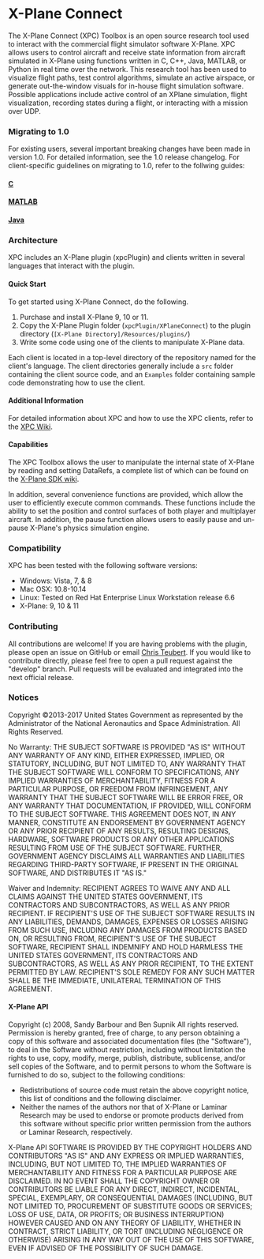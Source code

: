 # X-Plane Connect
The X-Plane Connect (XPC) Toolbox is an open source research tool used to
interact with the commercial flight simulator software X-Plane. XPC allows users
to control aircraft and receive state information from aircraft simulated in
X-Plane using functions written in C, C++, Java, MATLAB, or Python in real time over the
network. This research tool has been used to visualize flight paths, test control
algorithms, simulate an active airspace, or generate out-the-window visuals for
in-house flight simulation software. Possible applications include active control
of an XPlane simulation, flight visualization, recording states during a flight,
or interacting with a mission over UDP.

### Migrating to 1.0
For existing users, several important breaking changes have been made in version
1.0. For detailed information, see the 1.0 release changelog. For client-specific
guidelines on migrating to 1.0, refer to the follwing guides:

#### [C](https://github.com/nasa/XPlaneConnect/wiki/Migrating-to-1.0-C)

#### [MATLAB](https://github.com/nasa/XPlaneConnect/wiki/Migrating-to-1.0-MATLAB)

#### [Java](https://github.com/nasa/XPlaneConnect/wiki/Migrating-to-1.0-Java)

### Architecture
XPC includes an X-Plane plugin (xpcPlugin) and clients written in several
languages that interact with the plugin.

#### Quick Start
To get started using X-Plane Connect, do the following.

1. Purchase and install X-Plane 9, 10 or 11.
2. Copy the X-Plane Plugin folder (`xpcPlugin/XPlaneConnect`) to the plugin
directory (`[X-Plane Directory]/Resources/plugins/`)
3. Write some code using one of the clients to manipulate X-Plane data.

Each client is located in a top-level directory of the repository named for the
client's language. The client directories generally include a `src` folder
containing the client source code, and an `Examples` folder containing sample
code demonstrating how to use the client.

#### Additional Information
For detailed information about XPC and how to use the XPC clients, refer to the
[XPC Wiki](https://github.com/nasa/XPlaneConnect/wiki).

#### Capabilities
The XPC Toolbox allows the user to manipulate the internal state of X-Plane by
reading and setting DataRefs, a complete list of which can be found on the
[X-Plane SDK wiki](http://www.xsquawkbox.net/xpsdk/docs/DataRefs.html).

In addition, several convenience functions are provided, which allow the user to
efficiently execute common commands. These functions include the ability to set
the position and control surfaces of both player and multiplayer aircraft. In
addition, the pause function allows users to easily pause and un-pause X-Plane's
physics simulation engine.

### Compatibility
XPC has been tested with the following software versions:
* Windows: Vista, 7, & 8
* Mac OSX: 10.8-10.14
* Linux: Tested on Red Hat Enterprise Linux Workstation release 6.6
* X-Plane: 9, 10 & 11

### Contributing
All contributions are welcome! If you are having problems with the plugin, please
open an issue on GitHub or email [Chris Teubert](mailto:christopher.a.teubert@nasa.gov).
If you would like to contribute directly, please feel free to open a pull request
against the "develop" branch. Pull requests will be evaluated and integrated into
the next official release.


### Notices
Copyright ©2013-2017 United States Government as represented by the Administrator
of the National Aeronautics and Space Administration.  All Rights Reserved.

No Warranty: THE SUBJECT SOFTWARE IS PROVIDED "AS IS" WITHOUT ANY WARRANTY OF ANY
KIND, EITHER EXPRESSED, IMPLIED, OR STATUTORY, INCLUDING, BUT NOT LIMITED TO, ANY
WARRANTY THAT THE SUBJECT SOFTWARE WILL CONFORM TO SPECIFICATIONS, ANY IMPLIED
WARRANTIES OF MERCHANTABILITY, FITNESS FOR A PARTICULAR PURPOSE, OR FREEDOM FROM
INFRINGEMENT, ANY WARRANTY THAT THE SUBJECT SOFTWARE WILL BE ERROR FREE, OR ANY
WARRANTY THAT DOCUMENTATION, IF PROVIDED, WILL CONFORM TO THE SUBJECT SOFTWARE.
THIS AGREEMENT DOES NOT, IN ANY MANNER, CONSTITUTE AN ENDORSEMENT BY GOVERNMENT
AGENCY OR ANY PRIOR RECIPIENT OF ANY RESULTS, RESULTING DESIGNS, HARDWARE,
SOFTWARE PRODUCTS OR ANY OTHER APPLICATIONS RESULTING FROM USE OF THE SUBJECT
SOFTWARE.  FURTHER, GOVERNMENT AGENCY DISCLAIMS ALL WARRANTIES AND LIABILITIES
REGARDING THIRD-PARTY SOFTWARE, IF PRESENT IN THE ORIGINAL SOFTWARE, AND
DISTRIBUTES IT "AS IS."

Waiver and Indemnity:  RECIPIENT AGREES TO WAIVE ANY AND ALL CLAIMS AGAINST THE
UNITED STATES GOVERNMENT, ITS CONTRACTORS AND SUBCONTRACTORS, AS WELL AS ANY
PRIOR RECIPIENT.  IF RECIPIENT'S USE OF THE SUBJECT SOFTWARE RESULTS IN ANY
LIABILITIES, DEMANDS, DAMAGES, EXPENSES OR LOSSES ARISING FROM SUCH USE,
INCLUDING ANY DAMAGES FROM PRODUCTS BASED ON, OR RESULTING FROM, RECIPIENT'S USE
OF THE SUBJECT SOFTWARE, RECIPIENT SHALL INDEMNIFY AND HOLD HARMLESS THE UNITED
STATES GOVERNMENT, ITS CONTRACTORS AND SUBCONTRACTORS, AS WELL AS ANY PRIOR
RECIPIENT, TO THE EXTENT PERMITTED BY LAW.  RECIPIENT'S SOLE REMEDY FOR ANY SUCH
MATTER SHALL BE THE IMMEDIATE, UNILATERAL TERMINATION OF THIS AGREEMENT.

#### X-Plane API
Copyright (c) 2008, Sandy Barbour and Ben Supnik  All rights reserved.
Permission is hereby granted, free of charge, to any person obtaining a copy of
this software and associated documentation files (the "Software"), to deal in the
Software without restriction, including without limitation the rights to use,
copy, modify, merge, publish, distribute, sublicense, and/or sell copies of the
Software, and to permit persons to whom the Software is furnished to do so,
subject to the following conditions:

* Redistributions of source code must retain the above copyright notice, this
  list of conditions and the following disclaimer.
* Neither the names of the authors nor that of X-Plane or Laminar Research may
  be used to endorse or promote products derived from this software without
  specific prior written permission from the authors or Laminar Research,
  respectively.

X-Plane API SOFTWARE IS PROVIDED BY THE COPYRIGHT HOLDERS AND CONTRIBUTORS "AS
IS" AND ANY EXPRESS OR IMPLIED WARRANTIES, INCLUDING, BUT NOT LIMITED TO, THE
IMPLIED WARRANTIES OF MERCHANTABILITY AND FITNESS FOR A PARTICULAR PURPOSE ARE
DISCLAIMED. IN NO EVENT SHALL THE COPYRIGHT OWNER OR CONTRIBUTORS BE LIABLE FOR
ANY DIRECT, INDIRECT, INCIDENTAL, SPECIAL, EXEMPLARY, OR CONSEQUENTIAL DAMAGES
(INCLUDING, BUT NOT LIMITED TO, PROCUREMENT OF SUBSTITUTE GOODS OR SERVICES; LOSS
OF USE, DATA, OR PROFITS; OR BUSINESS INTERRUPTION) HOWEVER CAUSED AND ON ANY
THEORY OF LIABILITY, WHETHER IN CONTRACT, STRICT LIABILITY, OR TORT (INCLUDING
NEGLIGENCE OR OTHERWISE) ARISING IN ANY WAY OUT OF THE USE OF THIS SOFTWARE, EVEN
IF ADVISED OF THE POSSIBILITY OF SUCH DAMAGE.
